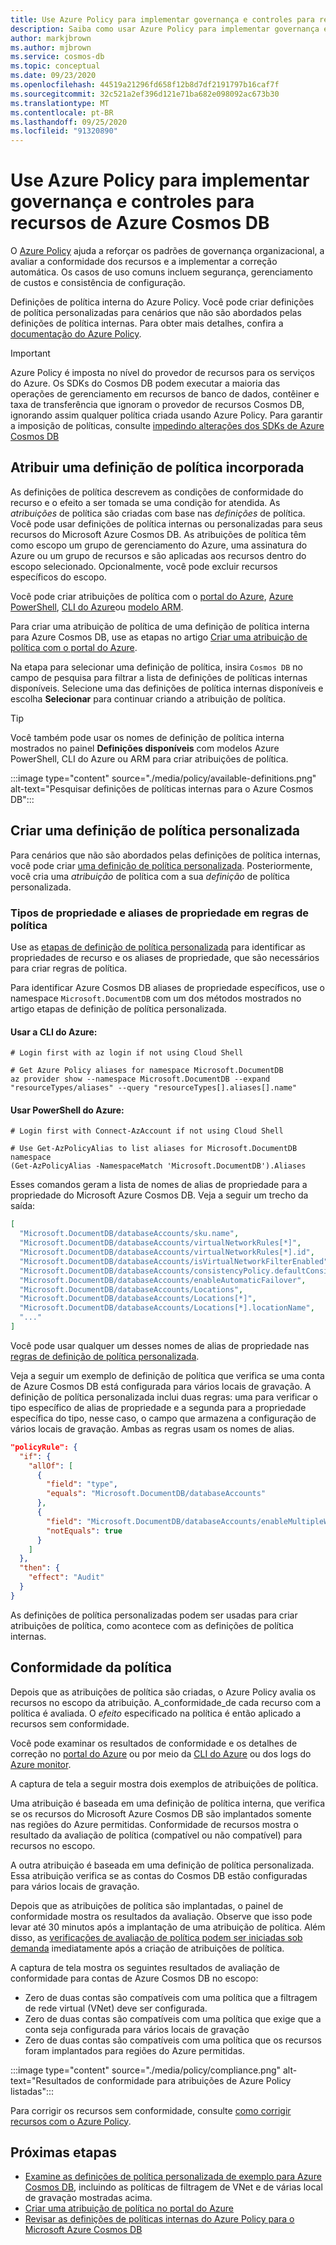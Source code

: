 ```yaml
---
title: Use Azure Policy para implementar governança e controles para recursos de Azure Cosmos DB
description: Saiba como usar Azure Policy para implementar governança e controles para recursos de Azure Cosmos DB.
author: markjbrown
ms.author: mjbrown
ms.service: cosmos-db
ms.topic: conceptual
ms.date: 09/23/2020
ms.openlocfilehash: 44519a21296fd658f12b8d7df2191797b16caf7f
ms.sourcegitcommit: 32c521a2ef396d121e71ba682e098092ac673b30
ms.translationtype: MT
ms.contentlocale: pt-BR
ms.lasthandoff: 09/25/2020
ms.locfileid: "91320890"
---
```

# <a name="use-azure-policy-to-implement-governance-and-controls-for-azure-cosmos-db-resources"></a>Use Azure Policy para implementar governança e controles para recursos de Azure Cosmos DB

O [Azure Policy](../governance/policy/overview.md) ajuda a reforçar os padrões de governança organizacional, a avaliar a conformidade dos recursos e a implementar a correção automática. Os casos de uso comuns incluem segurança, gerenciamento de custos e consistência de configuração.

Definições de política interna do Azure Policy. Você pode criar definições de política personalizadas para cenários que não são abordados pelas definições de política internas. Para obter mais detalhes, confira a [documentação do Azure Policy](../governance/policy/overview.md).

> [!IMPORTANT]
> Azure Policy é imposta no nível do provedor de recursos para os serviços do Azure. Os SDKs do Cosmos DB podem executar a maioria das operações de gerenciamento em recursos de banco de dados, contêiner e taxa de transferência que ignoram o provedor de recursos Cosmos DB, ignorando assim qualquer política criada usando Azure Policy. Para garantir a imposição de políticas, consulte [impedindo alterações dos SDKs de Azure Cosmos DB](role-based-access-control.md#prevent-sdk-changes)

## <a name="assign-a-built-in-policy-definition"></a>Atribuir uma definição de política incorporada

As definições de política descrevem as condições de conformidade do recurso e o efeito a ser tomada se uma condição for atendida. As _atribuições_ de política são criadas com base nas _definições_ de política. Você pode usar definições de política internas ou personalizadas para seus recursos do Microsoft Azure Cosmos DB. As atribuições de política têm como escopo um grupo de gerenciamento do Azure, uma assinatura do Azure ou um grupo de recursos e são aplicadas aos recursos dentro do escopo selecionado. Opcionalmente, você pode excluir recursos específicos do escopo.

Você pode criar atribuições de política com o [portal do Azure](../governance/policy/assign-policy-portal.md), [Azure PowerShell](../governance/policy/assign-policy-powershell.md), [CLI do Azure](../governance/policy/assign-policy-azurecli.md)ou [modelo ARM](../governance/policy/assign-policy-template.md).

Para criar uma atribuição de política de uma definição de política interna para Azure Cosmos DB, use as etapas no artigo [Criar uma atribuição de política com o portal do Azure](../governance/policy/assign-policy-portal.md).

Na etapa para selecionar uma definição de política, insira `Cosmos DB` no campo de pesquisa para filtrar a lista de definições de políticas internas disponíveis. Selecione uma das definições de política internas disponíveis e escolha **Selecionar** para continuar criando a atribuição de política.

> [!TIP]
> Você também pode usar os nomes de definição de política interna mostrados no painel **Definições disponíveis** com modelos Azure PowerShell, CLI do Azure ou ARM para criar atribuições de política.

:::image type="content" source="./media/policy/available-definitions.png" alt-text="Pesquisar definições de políticas internas para o Azure Cosmos DB":::

## <a name="create-a-custom-policy-definition"></a>Criar uma definição de política personalizada

Para cenários que não são abordados pelas definições de política internas, você pode criar [uma definição de política personalizada](../governance/policy/tutorials/create-custom-policy-definition.md). Posteriormente, você cria uma _atribuição_ de política com a sua _definição_ de política personalizada.

### <a name="property-types-and-property-aliases-in-policy-rules"></a>Tipos de propriedade e aliases de propriedade em regras de política

Use as [etapas de definição de política personalizada](../governance/policy/tutorials/create-custom-policy-definition.md) para identificar as propriedades de recurso e os aliases de propriedade, que são necessários para criar regras de política.

Para identificar Azure Cosmos DB aliases de propriedade específicos, use o namespace `Microsoft.DocumentDB` com um dos métodos mostrados no artigo etapas de definição de política personalizada.

#### <a name="use-the-azure-cli"></a>Usar a CLI do Azure:
```azurecli-interactive
# Login first with az login if not using Cloud Shell

# Get Azure Policy aliases for namespace Microsoft.DocumentDB
az provider show --namespace Microsoft.DocumentDB --expand "resourceTypes/aliases" --query "resourceTypes[].aliases[].name"
```

#### <a name="use-azure-powershell"></a>Usar PowerShell do Azure:
```azurepowershell-interactive
# Login first with Connect-AzAccount if not using Cloud Shell

# Use Get-AzPolicyAlias to list aliases for Microsoft.DocumentDB namespace
(Get-AzPolicyAlias -NamespaceMatch 'Microsoft.DocumentDB').Aliases
```

Esses comandos geram a lista de nomes de alias de propriedade para a propriedade do Microsoft Azure Cosmos DB. Veja a seguir um trecho da saída:

```json
[
  "Microsoft.DocumentDB/databaseAccounts/sku.name",
  "Microsoft.DocumentDB/databaseAccounts/virtualNetworkRules[*]",
  "Microsoft.DocumentDB/databaseAccounts/virtualNetworkRules[*].id",
  "Microsoft.DocumentDB/databaseAccounts/isVirtualNetworkFilterEnabled",
  "Microsoft.DocumentDB/databaseAccounts/consistencyPolicy.defaultConsistencyLevel",
  "Microsoft.DocumentDB/databaseAccounts/enableAutomaticFailover",
  "Microsoft.DocumentDB/databaseAccounts/Locations",
  "Microsoft.DocumentDB/databaseAccounts/Locations[*]",
  "Microsoft.DocumentDB/databaseAccounts/Locations[*].locationName",
  "..."
]
```

Você pode usar qualquer um desses nomes de alias de propriedade nas [regras de definição de política personalizada](../governance/policy/tutorials/create-custom-policy-definition.md#policy-rule).

Veja a seguir um exemplo de definição de política que verifica se uma conta de Azure Cosmos DB está configurada para vários locais de gravação. A definição de política personalizada inclui duas regras: uma para verificar o tipo específico de alias de propriedade e a segunda para a propriedade específica do tipo, nesse caso, o campo que armazena a configuração de vários locais de gravação. Ambas as regras usam os nomes de alias.

```json
"policyRule": {
  "if": {
    "allOf": [
      {
        "field": "type",
        "equals": "Microsoft.DocumentDB/databaseAccounts"
      },
      {
        "field": "Microsoft.DocumentDB/databaseAccounts/enableMultipleWriteLocations",
        "notEquals": true
      }
    ]
  },
  "then": {
    "effect": "Audit"
  }
}
```

As definições de política personalizadas podem ser usadas para criar atribuições de política, como acontece com as definições de política internas.

## <a name="policy-compliance"></a>Conformidade da política

Depois que as atribuições de política são criadas, o Azure Policy avalia os recursos no escopo da atribuição. A_conformidade_de cada recurso com a política é avaliada. O _efeito_ especificado na política é então aplicado a recursos sem conformidade.

Você pode examinar os resultados de conformidade e os detalhes de correção no [portal do Azure](../governance/policy/how-to/get-compliance-data.md#portal) ou por meio da [CLI do Azure](../governance/policy/how-to/get-compliance-data.md#command-line) ou dos logs do [Azure monitor](../governance/policy/how-to/get-compliance-data.md#azure-monitor-logs).

A captura de tela a seguir mostra dois exemplos de atribuições de política.

Uma atribuição é baseada em uma definição de política interna, que verifica se os recursos do Microsoft Azure Cosmos DB são implantados somente nas regiões do Azure permitidas. Conformidade de recursos mostra o resultado da avaliação de política (compatível ou não compatível) para recursos no escopo.

A outra atribuição é baseada em uma definição de política personalizada. Essa atribuição verifica se as contas do Cosmos DB estão configuradas para vários locais de gravação.

Depois que as atribuições de política são implantadas, o painel de conformidade mostra os resultados da avaliação. Observe que isso pode levar até 30 minutos após a implantação de uma atribuição de política. Além disso, as [verificações de avaliação de política podem ser iniciadas sob demanda](../governance/policy/how-to/get-compliance-data.md#on-demand-evaluation-scan) imediatamente após a criação de atribuições de política.

A captura de tela mostra os seguintes resultados de avaliação de conformidade para contas de Azure Cosmos DB no escopo:

- Zero de duas contas são compatíveis com uma política que a filtragem de rede virtual (VNet) deve ser configurada.
- Zero de duas contas são compatíveis com uma política que exige que a conta seja configurada para vários locais de gravação
- Zero de duas contas são compatíveis com uma política que os recursos foram implantados para regiões do Azure permitidas.

:::image type="content" source="./media/policy/compliance.png" alt-text="Resultados de conformidade para atribuições de Azure Policy listadas":::

Para corrigir os recursos sem conformidade, consulte [como corrigir recursos com o Azure Policy](../governance/policy/how-to/remediate-resources.md).

## <a name="next-steps"></a>Próximas etapas

- [Examine as definições de política personalizada de exemplo para Azure Cosmos DB](https://github.com/Azure/azure-policy/tree/master/samples/CosmosDB), incluindo as políticas de filtragem de VNet e de várias local de gravação mostradas acima.
- [Criar uma atribuição de política no portal do Azure](../governance/policy/assign-policy-portal.md)
- [Revisar as definições de políticas internas do Azure Policy para o Microsoft Azure Cosmos DB](./policy-samples.md)
